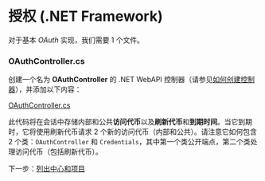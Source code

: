 # 授权 (.NET Framework)

对于基本 *OAuth* 实现，我们需要 1 个文件。

### OAuthController.cs

创建一个名为 **OAuthController** 的 .NET WebAPI 控制器（请参见[如何创建控制器](/zh-CN/environment/setup/net_controller)），并添加以下内容：

[OAuthController.cs](_snippets/viewhubmodels/net/OAuthController.cs ':include :type=code csharp')

此代码将在会话中存储内部和公共**访问代币**以及**刷新代币**和**到期时间**。当它到期时，它将使用刷新代币请求 2 个新的访问代币（内部和公共）。请注意它如何包含 2 个类：`OAuthController` 和 `Credentials`，其中第一个类公开端点，第二个类处理访问代币（包括刷新代币）。

下一步：[列出中心和项目](/zh-CN/datamanagement/hubs/readme)